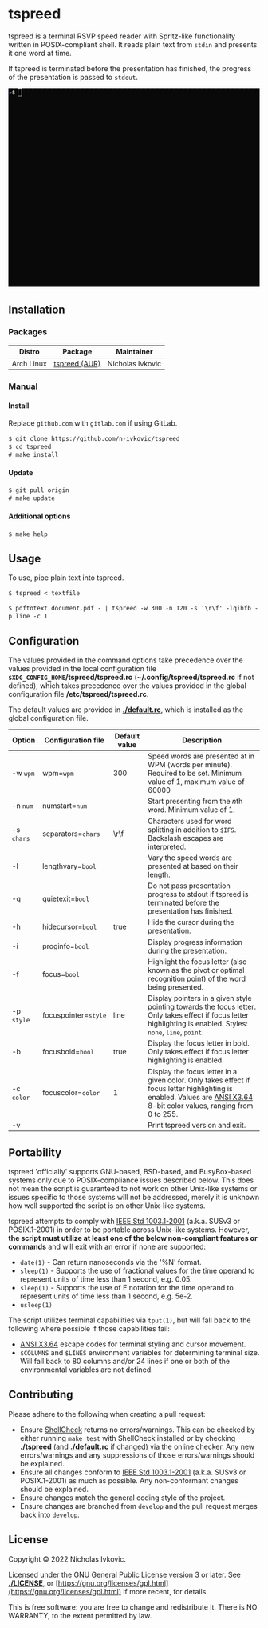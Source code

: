 # tspreed

tspreed is a terminal RSVP speed reader with Spritz-like functionality written in POSIX-compliant shell. It reads plain text from `stdin` and presents it one word at time.

If tspreed is terminated before the presentation has finished, the progress of the presentation is passed to `stdout`.

![tspreed demo gif](.img/tspreed.gif)

## Installation

### Packages

| Distro | Package | Maintainer |
| ---    | ---     | ---        |
| Arch Linux | [tspreed (AUR)](https://aur.archlinux.org/packages/tspreed/) | Nicholas Ivkovic |

### Manual

#### Install

Replace `github.com` with `gitlab.com` if using GitLab.
```
$ git clone https://github.com/n-ivkovic/tspreed
$ cd tspreed
# make install
```

#### Update

```
$ git pull origin
# make update
```

#### Additional options

```
$ make help
```

## Usage

To use, pipe plain text into tspreed.

```
$ tspreed < textfile
```
```	
$ pdftotext document.pdf - | tspreed -w 300 -n 120 -s '\r\f' -lqihfb -p line -c 1
```

## Configuration

The values provided in the command options take precedence over the values provided in the local configuration file **`$XDG_CONFIG_HOME`/tspreed/tspreed.rc** (**~/.config/tspreed/tspreed.rc** if not defined), which takes precedence over the values provided in the global configuration file **/etc/tspreed/tspreed.rc**.

The default values are provided in [**./default.rc**](./default.rc), which is installed as the global configuration file.

| Option     | Configuration file   | Default value | Description |
| ---        | ---                  | ---           | ---         |
| -w `wpm`   | wpm=`wpm`            | 300           | Speed words are presented at in WPM (words per minute). Required to be set. Minimum value of 1, maximum value of 60000 |
| -n `num`   | numstart=`num`       |               | Start presenting from the *n*th word. Minimum value of 1. |
| -s `chars` | separators=`chars`   | \r\f          | Characters used for word splitting in addition to `$IFS`. Backslash escapes are interpreted. |
| -l         | lengthvary=`bool`    |               | Vary the speed words are presented at based on their length. |
| -q         | quietexit=`bool`     |               | Do not pass presentation progress to stdout if tspreed is terminated before the presentation has finished. |
| -h         | hidecursor=`bool`    | true          | Hide the cursor during the presentation. |
| -i         | proginfo=`bool`      |               | Display progress information during the presentation. |
| -f         | focus=`bool`         |               | Highlight the focus letter (also known as the pivot or optimal recognition point) of the word being presented. |
| -p `style` | focuspointer=`style` | line          | Display pointers in a given style pointing towards the focus letter. Only takes effect if focus letter highlighting is enabled. Styles: `none`, `line`, `point`. |
| -b         | focusbold=`bool`     | true          | Display the focus letter in bold. Only takes effect if focus letter highlighting is enabled. |
| -c `color` | focuscolor=`color`   | 1             | Display the focus letter in a given color. Only takes effect if focus letter highlighting is enabled. Values are [ANSI X3.64](https://en.wikipedia.org/wiki/ANSI_escape_code) 8-bit color values, ranging from 0 to 255. |
| -v         |                      |               | Print tspreed version and exit. |

## Portability

tspreed 'officially' supports GNU-based, BSD-based, and BusyBox-based systems only due to POSIX-compliance issues described below. This does not mean the script is guaranteed to not work on other Unix-like systems or issues specific to those systems will not be addressed, merely it is unknown how well supported the script is on other Unix-like systems.

tspreed attempts to comply with [IEEE Std 1003.1-2001](https://pubs.opengroup.org/onlinepubs/000095399/) (a.k.a. SUSv3 or POSIX.1-2001) in order to be portable across Unix-like systems. However, **the script must utilize at least one of the below non-compliant features or commands** and will exit with an error if none are supported:

* `date(1)` - Can return nanoseconds via the '%N' format.
* `sleep(1)` - Supports the use of fractional values for the time operand to represent units of time less than 1 second, e.g. 0.05.
* `sleep(1)` - Supports the use of E notation for the time operand to represent units of time less than 1 second, e.g. 5e-2.
* `usleep(1)`

The script utilizes terminal capabilities via `tput(1)`, but will fall back to the following where possible if those capabilities fail:

* [ANSI X3.64](https://en.wikipedia.org/wiki/ANSI_escape_code) escape codes for terminal styling and cursor movement.
* `$COLUMNS` and `$LINES` environment variables for determining terminal size. Will fall back to 80 columns and/or 24 lines if one or both of the environmental variables are not defined.

## Contributing

Please adhere to the following when creating a pull request:

* Ensure [ShellCheck](https://www.shellcheck.net/) returns no errors/warnings. This can be checked by either running `make test` with ShellCheck installed or by checking [**./tspreed**](./tspreed) (and [**./default.rc**](./default.rc) if changed) via the online checker. Any new errors/warnings and any suppressions of those errors/warnings should be explained.
* Ensure all changes conform to [IEEE Std 1003.1-2001](https://pubs.opengroup.org/onlinepubs/000095399/) (a.k.a. SUSv3 or POSIX.1-2001) as much as possible. Any non-conformant changes should be explained.
* Ensure changes match the general coding style of the project.
* Ensure changes are branched from `develop` and the pull request merges back into `develop`.

## License

Copyright © 2022 Nicholas Ivkovic.

Licensed under the GNU General Public License version 3 or later. See [**./LICENSE**](./LICENSE), or [https://gnu.org/licenses/gpl.html](https://gnu.org/licenses/gpl.html) if more recent, for details.

This is free software: you are free to change and redistribute it. There is NO WARRANTY, to the extent permitted by law.
